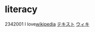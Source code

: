 # literacy
2342001
I love[wikipedia](https://ja.wikipedia.org)
[テキスト](https://ja.wikipedia.org/)
<a href="https://ja.wikipedia.org">ウィキ</a>
